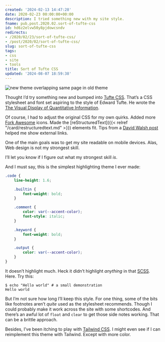 ```yaml
---
created: '2024-02-13 14:47:28'
date: 2020-02-23 00:00:00+00:00
description: I tried something new with my site style.
fname: pub.post.2020.02.sort-of-tufte-css
id: hd6z2elvw50y8pjdowcsndv
redirects:
- /2020/02/23/sort-of-tufte-css/
- /post/2020/02/sort-of-tufte-css/
slug: sort-of-tufte-css
tags:
- css
- site
- tools
title: Sort of Tufte CSS
updated: '2024-08-07 18:59:38'
---
```


![new theme overlapping same page in old theme](assets/img/2020/cover-2020-02-23.png)

Thought I’d try something new and bumped into [Tufte CSS](https://edwardtufte.github.io/tufte-css/). That’s a CSS stylesheet and font set aspiring to the style of Edward Tufte. He wrote the [The Visual Display of Quantitative Information](https://www.edwardtufte.com/tufte/books_vdqi).

Of course, I had to adjust the original CSS for my own quirks. Added more [Fork Awesome](https://forkaweso.me/) icons. Made the [reStructuredText]({{< relref "/card/restructuredtext.md" >}}) elements fit. Tips from a [David Walsh post](https://davidwalsh.name/external-links-css) helped me show external links.

One of the main goals was to get my site readable on mobile devices. Alas, Web design is not my strongest skill.

I’ll let you know if I figure out what my strongest skill *is*.

And I must say, this is the simplest highlighting theme I ever made:

``` scss
.code {
    line-height: 1.6;

    .builtin {
        font-weight: bold;
    }

    .comment {
        color: var(--accent-color);
        font-style: italic;
    }

    .keyword {
        font-weight: bold;
    }

    .output {
        color: var(--accent-color);
    }
}
```

It doesn’t highlight much. Heck it didn’t highlight *anything* in that [SCSS](https://sass-lang.com/). Here. Try this:

``` console
$ echo "Hello world" # a small demonstration
Hello world
```

But I’m not sure how long I’ll keep this style. For one thing, some of the bits like footnotes aren’t *quite* used as the stylesheet recommends. Though I could probably make it work across the site with some shortcodes. And there’s an awful lot of `float` and `clear` to get those side notes working. That can be a brittle approach.

Besides, I’ve been itching to play with [Tailwind CSS](https://tailwindcss.com/). I might even see if I can reimplement this theme with Tailwind. Except with more color.